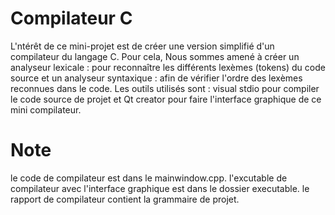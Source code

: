# Compilateur C
L'ntérêt de ce mini-projet est de créer une version simplifié d'un compilateur du langage C.
Pour cela, Nous sommes amené à créer un analyseur lexicale : pour reconnaître les différents lexèmes (tokens) du code
source et un analyseur syntaxique : afin de vérifier l'ordre des lexèmes reconnues dans le code.
Les outils utilisés sont : visual stdio pour compiler le code source de projet et Qt creator pour faire l'interface graphique de ce mini compilateur.
# Note
le code de compilateur est dans le mainwindow.cpp.
l'excutable de compilateur avec l'interface graphique est dans le dossier executable.
le rapport de compilateur contient la grammaire de projet. 

